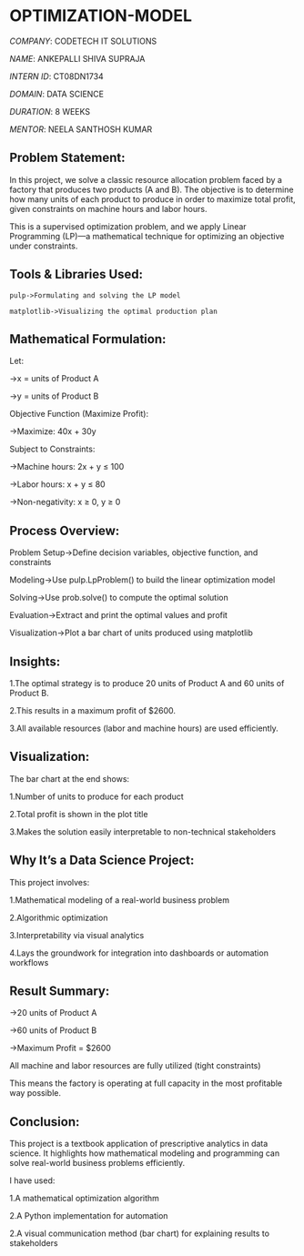 # OPTIMIZATION-MODEL
*COMPANY*: CODETECH IT SOLUTIONS

*NAME*: ANKEPALLI SHIVA SUPRAJA

*INTERN ID*: CT08DN1734

*DOMAIN*: DATA SCIENCE

*DURATION*: 8 WEEKS

*MENTOR*: NEELA SANTHOSH KUMAR

## Problem Statement:

In this project, we solve a classic resource allocation problem faced by a factory that produces two products (A and B). The objective is to determine how many units of each product to produce in order to maximize total profit, given constraints on machine hours and labor hours.

This is a supervised optimization problem, and we apply Linear Programming (LP)—a mathematical technique for optimizing an objective under constraints.

##  Tools & Libraries Used:

    pulp->Formulating and solving the LP model

    matplotlib->Visualizing the optimal production plan

##  Mathematical Formulation:

Let:

->x = units of Product A

->y = units of Product B

Objective Function (Maximize Profit):

->Maximize: 40x + 30y

Subject to Constraints:

->Machine hours: 2x + y ≤ 100

->Labor hours: x + y ≤ 80

->Non-negativity: x ≥ 0, y ≥ 0

## Process Overview:

Problem Setup->Define decision variables, objective function, and constraints

Modeling->Use pulp.LpProblem() to build the linear optimization model

Solving->Use prob.solve() to compute the optimal solution

Evaluation->Extract and print the optimal values and profit

Visualization->Plot a bar chart of units produced using matplotlib

## Insights:

1.The optimal strategy is to produce 20 units of Product A and 60 units of Product B.

2.This results in a maximum profit of $2600.

3.All available resources (labor and machine hours) are used efficiently.

## Visualization:

The bar chart at the end shows:

1.Number of units to produce for each product

2.Total profit is shown in the plot title

3.Makes the solution easily interpretable to non-technical stakeholders

## Why It’s a Data Science Project:

This project involves:

1.Mathematical modeling of a real-world business problem

2.Algorithmic optimization

3.Interpretability via visual analytics

4.Lays the groundwork for integration into dashboards or automation workflows

## Result Summary:

->20 units of Product A

->60 units of Product B

->Maximum Profit = $2600

All machine and labor resources are fully utilized (tight constraints)

This means the factory is operating at full capacity in the most profitable way possible.

## Conclusion:

This project is a textbook application of prescriptive analytics in data science. It highlights how mathematical modeling and programming can solve real-world business problems efficiently.

I have used:

1.A mathematical optimization algorithm

2.A Python implementation for automation

2.A visual communication method (bar chart) for explaining results to stakeholders





















